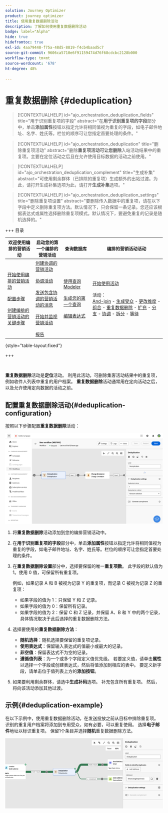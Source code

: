 ```yaml
---
solution: Journey Optimizer
product: journey optimizer
title: 使用重复数据删除活动
description: 了解如何使用重复数据删除活动
badge: label="Alpha"
hide: true
hidefromtoc: true
exl-id: 4aa79448-f75a-48d5-8819-f4cb4baad5c7
source-git-commit: 9606ca5710e6f91159474d76f68cdcbc2128b000
workflow-type: tm+mt
source-wordcount: '678'
ht-degree: 48%

---
```


# 重复数据删除 {#deduplication}

>[!CONTEXTUALHELP]
>id="ajo_orchestration_deduplication_fields"
>title="用于识别重复项的字段"
>abstract="在&#x200B;**用于识别重复项的字段**&#x200B;部分中，单击&#x200B;**&#x200B;添加属性&#x200B;**&#x200B;按钮以指定允许将相同值视为重复的字段，如电子邮件地址、名字、姓氏等。栏位的顺序可让您指定首要处理的条件。"

>[!CONTEXTUALHELP]
>id="ajo_orchestration_deduplication"
>title="删除重复项活动"
>abstract="删除&#x200B;**重复项活动可让您删除**&#x200B;入站活动结果中的重复项。主要在定位活动之后且在允许使用目标数据的活动之前使用。"

>[!CONTEXTUALHELP]
>id="ajo_orchestration_deduplication_complement"
>title="生成补集"
>abstract="可使用剩余群体（已排除的重复项）生成额外的出站过渡。为此，请打开生成补集选项为此，请打开&#x200B;**生成补集**&#x200B;选项。"

>[!CONTEXTUALHELP]
>id="ajo_orchestration_deduplication_settings"
>title="删除重复项设置"
>abstract="要删除传入数据中的重复项，请在以下字段中定义删除重复项方法。默认情况下，只会保留一条记录。您还应该根据表达式或属性选择删除重复项模式。默认情况下，要避免重复的记录是随机选择的。"

+++ 目录

| 欢迎使用编排的营销活动 | 启动您的第一个编排的营销活动 | 查询数据库  | 编排的营销活动活动 |
|---|---|---|---|
| [开始使用编排的营销活动](../gs-orchestrated-campaigns.md)<br/><br/>[配置步骤](../configuration-steps.md)<br/><br/>[创建编排的营销活动的关键步骤](../gs-campaign-creation.md) | [创建协调的营销活动](../create-orchestrated-campaign.md)<br/><br/>[协调活动](../orchestrate-activities.md)<br/><br/>[发送包含协调的营销活动的消息](../send-messages.md)<br/><br/>[开始并监视营销活动](../start-monitor-campaigns.md)<br/><br/>[报告](../reporting-campaigns.md) | [使用查询Modeler](../orchestrated-query-modeler.md)<br/><br/>[生成您的第一个查询](../build-query.md)<br/><br/>[编辑表达式](../edit-expressions.md) | [开始使用活动](about-activities.md)<br/><br/>活动：<br/>[And-join](and-join.md) - [生成受众](build-audience.md) - [更改维度](change-dimension.md) - [组合](combine.md) - [重复数据删除](deduplication.md) - [扩充](enrichment.md) - [分支](fork.md) - [协调](reconciliation.md) - [拆分](split.md) - [等待](wait.md) |

{style="table-layout:fixed"}

+++

<br/>

**重复数据删除**&#x200B;活动是&#x200B;**定位**&#x200B;活动。 利用此活动，可删除集客活动结果中的重复项，例如收件人列表中重复的用户档案。 **重复数据删除**&#x200B;活动通常用在定向活动之后，以及允许使用定向数据的活动之前。

## 配置重复数据删除活动{#deduplication-configuration}

按照以下步骤配置&#x200B;**重复数据删除**&#x200B;活动：

![](../assets/workflow-deduplication.png)

1. 将&#x200B;**重复数据删除**&#x200B;活动添加到您的编排营销活动中。

1. 在&#x200B;**用于识别重复项的字段**&#x200B;部分中，单击&#x200B;**&#x200B;添加属性&#x200B;**&#x200B;按钮以指定允许将相同值视为重复的字段，如电子邮件地址、名字、姓氏等。栏位的顺序可让您指定首要处理的条件。

1. 在&#x200B;**重复数据删除设置**&#x200B;部分中，选择要保留的唯一&#x200B;**重复项数**。 此字段的默认值为 1。使用 0 值，可保留所有重复项。

   例如，如果记录 A 和 B 被视为记录 Y 的重复项，而记录 C 被视为记录 Z 的重复项：

   * 如果字段的值为 1：只保留 Y 和 Z 记录。
   * 如果字段的值为 0：保留所有记录。
   * 如果字段的值为 2：保留 C 和 Z 记录，并保留 A、B 和 Y 中的两个记录，具体情况取决于此后选择的重复数据删除方法。

1. 选择要使用的&#x200B;**重复数据删除方法**：

   * **随机选择**：随机选择要保留的重复项记录。
   * **使用表达式**：保留输入表达式的值最小或最大的记录。
   * **非空值**：保留表达式不为空的记录。
   * **遵循值列表**：为一个或多个字段定义值优先级。 若要定义值，请单击&#x200B;**属性**&#x200B;以选择一个字段或创建表达式，然后将值添加到相应的表中。 要定义新字段，请单击位于值列表上方的&#x200B;**添加按钮**。

1. 如果要利用剩余群体，请选中&#x200B;**生成补码**&#x200B;选项。 补充包含所有重复项。 然后，将向该活动添加其他过渡。

## 示例{#deduplication-example}

在以下示例中，使用重复数据删除活动，在发送投放之前从目标中排除重复项。 识别的重复用户档案将添加到专用受众，如有必要，可以重复使用。 选择&#x200B;**电子邮件**&#x200B;地址以标识重复项。 保留1个条目并选择&#x200B;**随机**&#x200B;重复数据删除方法。

![](../assets/workflow-deduplication-example.png)
